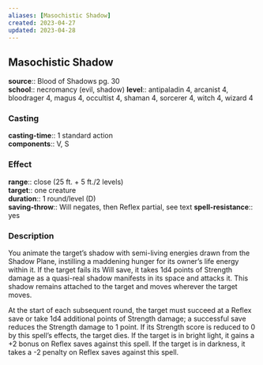 ```yaml
---
aliases: [Masochistic Shadow]
created: 2023-04-27
updated: 2023-04-28
---
```


## Masochistic Shadow

**source**:: Blood of Shadows pg. 30  
**school**:: necromancy (evil, shadow)
**level**:: antipaladin 4, arcanist 4, bloodrager 4, magus 4, occultist 4, shaman 4, sorcerer 4, witch 4, wizard 4

### Casting

**casting-time**:: 1 standard action  
**components**:: V, S

### Effect

**range**:: close (25 ft. + 5 ft./2 levels)  
**target**:: one creature  
**duration**:: 1 round/level (D)  
**saving-throw**:: Will negates, then Reflex partial, see text
**spell-resistance**:: yes

### Description

You animate the target’s shadow with semi-living energies drawn from the Shadow Plane, instilling a maddening hunger for its owner’s life energy within it. If the target fails its Will save, it takes 1d4 points of Strength damage as a quasi-real shadow manifests in its space and attacks it. This shadow remains attached to the target and moves wherever the target moves.  
  
At the start of each subsequent round, the target must succeed at a Reflex save or take 1d4 additional points of Strength damage; a successful save reduces the Strength damage to 1 point. If its Strength score is reduced to 0 by this spell’s effects, the target dies. If the target is in bright light, it gains a +2 bonus on Reflex saves against this spell. If the target is in darkness, it takes a -2 penalty on Reflex saves against this spell.

